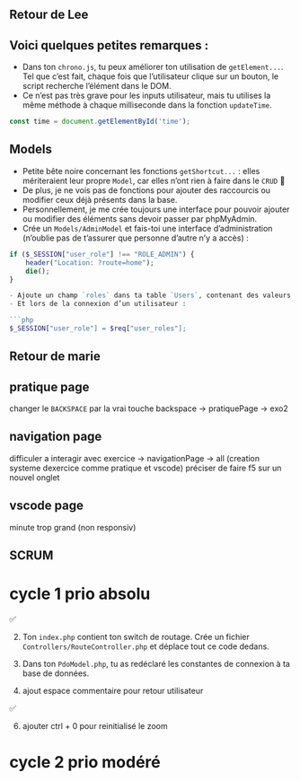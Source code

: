 ## Retour de Lee

## Voici quelques petites remarques :


- Dans ton `chrono.js`, tu peux améliorer ton utilisation de `getElement...`. Tel que c’est fait, chaque fois que l’utilisateur clique sur un bouton, le script recherche l’élément dans le DOM.
- Ce n’est pas très grave pour les inputs utilisateur, mais tu utilises la même méthode à chaque milliseconde dans la fonction `updateTime`.
```js
const time = document.getElementById('time');
```

## Models


- Petite bête noire concernant les fonctions `getShortcut...` : elles mériteraient leur propre `Model`, car elles n’ont rien à faire dans le `CRUD` 🙂
- De plus, je ne vois pas de fonctions pour ajouter des raccourcis ou modifier ceux déjà présents dans la base.
- Personnellement, je me crée toujours une interface pour pouvoir ajouter ou modifier des éléments sans devoir passer par phpMyAdmin.
- Crée un `Models/AdminModel` et fais-toi une interface d’administration (n’oublie pas de t’assurer que personne d’autre n’y a accès) :

```php
if ($_SESSION["user_role"] !== "ROLE_ADMIN") {
    header("Location: ?route=home");
    die();
}

- Ajoute un champ `roles` dans ta table `Users`, contenant des valeurs comme `['ROLE_ADMIN']` ou `['ROLE_USER']`.
- Et lors de la connexion d’un utilisateur :

```php
$_SESSION["user_role"] = $req["user_roles"];
```

## Retour de marie

## pratique page
changer le <code>BACKSPACE</code> par la vrai touche backspace -> pratiquePage -> exo2

## navigation page
difficuler a interagir avec exercice -> navigationPage -> all (creation systeme dexercice comme pratique et vscode)
préciser de faire f5 sur un nouvel onglet

## vscode page
minute trop grand (non responsiv)




## SCRUM
# cycle 1 prio absolu

<!-- 1. Pendant la pratique, si on rafraîchit la page, on revient à l'introduction des questions. Utilise `localStorage` (JS) ou `$_SESSION` (PHP) pour garder la page sur la question en cours. --> ✅

2. Ton `index.php` contient ton switch de routage. Crée un fichier `Controllers/RouteController.php` et déplace tout ce code dedans.

3. Dans ton `PdoModel.php`, tu as redéclaré les constantes de connexion à ta base de données.

4. ajout espace commentaire pour retour utilisateur

<!-- 5. mise en avant du chrono -> si on appuye sur le start du chrono, tu peu commencer les exercice --> ✅

6. ajouter ctrl + 0 pour reinitialisé le zoom

# cycle 2 prio modéré

